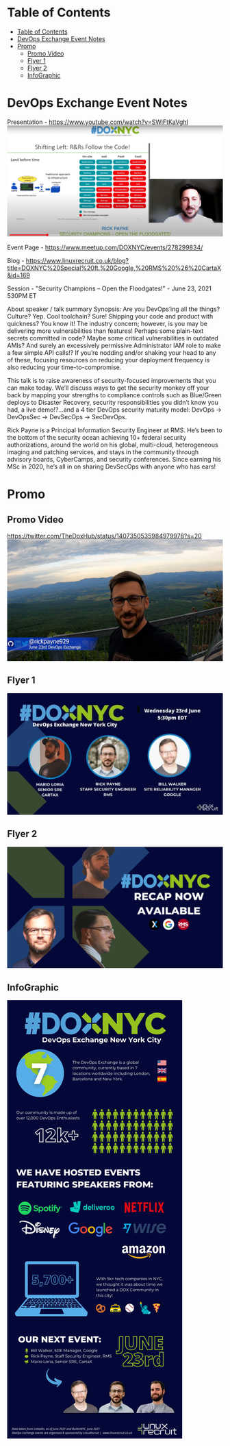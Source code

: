 # Table of Contents
- [Table of Contents](#table-of-contents)
- [DevOps Exchange Event Notes](#devops-exchange-event-notes)
- [Promo](#promo)
  - [Promo Video](#promo-video)
  - [Flyer 1](#flyer-1)
  - [Flyer 2](#flyer-2)
  - [InfoGraphic](#infographic)
# DevOps Exchange Event Notes 

Presentation - https://www.youtube.com/watch?v=SWiFtKaVghI
![YouTube Snippet](YouTube_snippet.jpg)

Event Page - https://www.meetup.com/DOXNYC/events/278299834/

Blog - https://www.linuxrecruit.co.uk/blog?title=DOXNYC%20Special%20ft.%20Google,%20RMS%20%26%20CartaX&id=169

Session - "Security Champions – Open the Floodgates!" - June 23, 2021 530PM ET

About speaker / talk summary
Synopsis: Are you DevOps’ing all the things? Culture? Yep. Cool toolchain? Sure! Shipping your code and product with quickness? You know it! The industry concern; however, is you may be delivering more vulnerabilities than features! Perhaps some plain-text secrets committed in code? Maybe some critical vulnerabilities in outdated AMIs? And surely an excessively permissive Administrator IAM role to make a few simple API calls!? If you’re nodding and/or shaking your head to any of these, focusing resources on reducing your deployment frequency is also reducing your time-to-compromise.

This talk is to raise awareness of security-focused improvements that you can make today. We’ll discuss ways to get the security monkey off your back by mapping your strengths to compliance controls such as Blue/Green deploys to Disaster Recovery, security responsibilities you didn’t know you had, a live demo!?...and a 4 tier DevOps security maturity model: DevOps -> DevOpsSec -> DevSecOps -> SecDevOps.

Rick Payne is a Principal Information Security Engineer at RMS. He’s been to the bottom of the security ocean achieving 10+ federal security authorizations, around the world on his global, multi-cloud, heterogeneous imaging and patching services, and stays in the community through advisory boards, CyberCamps, and security conferences. Since earning his MSc in 2020, he’s all in on sharing DevSecOps with anyone who has ears!

# Promo

## Promo Video
https://twitter.com/TheDoxHub/status/1407350535984979978?s=20
![Promo Video](promo_frame.jpg)
## Flyer 1
![Flyer 1](DOX_Flyer_2.jpg)
## Flyer 2
![Flyer 2](flyer.jfif)
## InfoGraphic
![InfoGraphic](DOX_infographic.jfif)